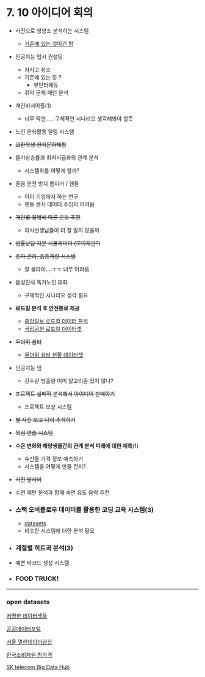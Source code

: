 # 7. 10 아이디어 회의

- 사진으로 영양소 분석하는 시스템
  - [기존에 있는 것이긴 함](https://www.hankookilbo.com/News/Read/201905301767797554)
- 인공지능 입시 컨설팅
  - 자사고 취소 
  - 기존에 있는 듯 ?
    - 뷰인터에듀
  - 취약 문제 패턴 분석
- 개인비서어플(1)
  - 너무 막연..... 구체적인 시나리오 생각해봐야 할듯
- 노인 문화활동 알림 시스템

- ~~교환학생 현지문화체험~~

- 물가상승률과 최저시급과의 관계 분석
  - 시스템화를 어떻게 할까?

- 졸음 운전 방지 룸미러 / 핸들
  - 이미 기업에서 하는 연구
  - 핸들 센서 데이터 수집의 어려움
- ~~개인별 질병에 따른 운동 추천~~
  - 의사선생님들이 더 잘 알지 않을까
- ~~법률상담 자문 시뮬레이터 (모의재판?)~~

- ~~종자 관리, 품종개량 시스템~~
  - 잘 몰라여....ㅜㅜ 너무 어려움
- 음성인식 독거노인 대화
  - 구체적인 시나리오 생각 필요
- **로드킬 분석 후 안전통로 제공**
  - [중앙일보 로드킬 데이터 분석](https://news.joins.com/DigitalSpecial/307)
  - [국립공원 로드킬 데이터셋](https://www.data.go.kr/dataset/3068387/fileData.do)
- ~~무더위 쉼터~~
  - [무더위 쉼터 현황 데이터셋](https://www.data.go.kr/dataset/3038743/openapi.do?lang=ko)
- 인공지능 댐
  - 강수량 방출량 이미 알고리즘 있지 않나?
- ~~프로젝트 실패작 분석해서 아이디어 판매하기~~
  - 프로젝트 보상 시스템
- ~~별 사진 보고 나이 추적하기~~
- ~~복싱 연습 시스템~~
- **수온 변화와 해양생물간의 관계 분석 미래에 대한 예측**(1)
  - 수산물 가격 정보 예측하기
  - 시스템을 어떻게 만들 건지?

- ~~지진 알리미~~

- 수면 패턴 분석과 함께 숙면 유도 음악 추천

- ### **스택 오버플로우 데이터를 활용한 코딩 교육 시스템**(3)

  - [datasets](https://www.kaggle.com/stackoverflow/stackoverflow)
  - 비슷한 시스템에 대한 분석 필요

- ### **계절별 히트곡 분석**(3)

- 예쁜 바코드 생성 시스템

- ### FOOD TRUCK!

-----------------

### open datasets

[저명한 데이터셋들](https://skymind.ai/wiki/open-datasets)

[공공데이터포털](https://www.data.go.kr/)

[서울 열린데이터광장](http://data.seoul.go.kr/)

[한국소비자원 참가격](http://www.price.go.kr/tprice/portal/main/main.do)

[SK telecom Big Data Hub](http://www.bigdatahub.co.kr/)